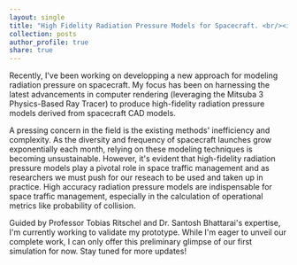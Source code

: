 ```yaml
---
layout: single
title: "High Fidelity Radiation Pressure Models for Spacecraft. <br/><img src='/images/raddir_GRACE_neg_X.png' width='700'>"
collection: posts
author_profile: true
share: true
---
```


Recently, I've been working on developping a new approach for modeling radiation pressure on spacecraft. My focus has been on harnessing the latest advancements in computer rendering (leveraging the Mitsuba 3 Physics-Based Ray Tracer) to produce high-fidelity radiation pressure models derived from spacecraft CAD models.

A pressing concern in the field is the existing methods' inefficiency and complexity. As the diversity and frequency of spacecraft launches grow exponentially each month, relying on these modeling techniques is becoming unsustainable. However, it's evident that high-fidelity radiation pressure models play a pivotal role in space traffic management and as researchers we must push for our reseach to be used and taken up in practice. High accuracy radiation pressure models are indispensable for space traffic management, especially in the calculation of operational metrics like probability of collision.

Guided by Professor Tobias Ritschel and Dr. Santosh Bhattarai's expertise, I'm currently working to validate my prototype. While I'm eager to unveil our complete work, I can only offer this preliminary glimpse of our first simulation for now. Stay tuned for more updates!